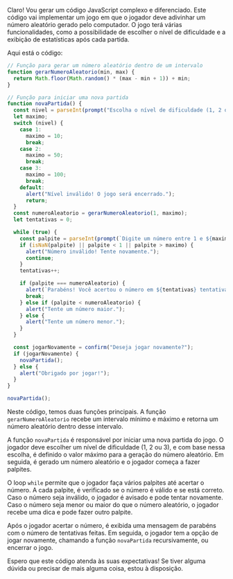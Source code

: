 Claro! Vou gerar um código JavaScript complexo e diferenciado. Este código vai implementar um jogo em que o jogador deve adivinhar um número aleatório gerado pelo computador. O jogo terá várias funcionalidades, como a possibilidade de escolher o nível de dificuldade e a exibição de estatísticas após cada partida.

Aqui está o código:

```javascript
// Função para gerar um número aleatório dentro de um intervalo
function gerarNumeroAleatorio(min, max) {
  return Math.floor(Math.random() * (max - min + 1)) + min;
}

// Função para iniciar uma nova partida
function novaPartida() {
  const nivel = parseInt(prompt("Escolha o nível de dificuldade (1, 2 ou 3):"));
  let maximo;
  switch (nivel) {
    case 1:
      maximo = 10;
      break;
    case 2:
      maximo = 50;
      break;
    case 3:
      maximo = 100;
      break;
    default:
      alert("Nível inválido! O jogo será encerrado.");
      return;
  }
  const numeroAleatorio = gerarNumeroAleatorio(1, maximo);
  let tentativas = 0;

  while (true) {
    const palpite = parseInt(prompt(`Digite um número entre 1 e ${maximo}:`));
    if (isNaN(palpite) || palpite < 1 || palpite > maximo) {
      alert("Número inválido! Tente novamente.");
      continue;
    }
    tentativas++;

    if (palpite === numeroAleatorio) {
      alert(`Parabéns! Você acertou o número em ${tentativas} tentativa(s).`);
      break;
    } else if (palpite < numeroAleatorio) {
      alert("Tente um número maior.");
    } else {
      alert("Tente um número menor.");
    }
  }

  const jogarNovamente = confirm("Deseja jogar novamente?");
  if (jogarNovamente) {
    novaPartida();
  } else {
    alert("Obrigado por jogar!");
  }
}

novaPartida();
```

Neste código, temos duas funções principais. A função `gerarNumeroAleatorio` recebe um intervalo mínimo e máximo e retorna um número aleatório dentro desse intervalo.

A função `novaPartida` é responsável por iniciar uma nova partida do jogo. O jogador deve escolher um nível de dificuldade (1, 2 ou 3), e com base nessa escolha, é definido o valor máximo para a geração do número aleatório. Em seguida, é gerado um número aleatório e o jogador começa a fazer palpites.

O loop `while` permite que o jogador faça vários palpites até acertar o número. A cada palpite, é verificado se o número é válido e se está correto. Caso o número seja inválido, o jogador é avisado e pode tentar novamente. Caso o número seja menor ou maior do que o número aleatório, o jogador recebe uma dica e pode fazer outro palpite.

Após o jogador acertar o número, é exibida uma mensagem de parabéns com o número de tentativas feitas. Em seguida, o jogador tem a opção de jogar novamente, chamando a função `novaPartida` recursivamente, ou encerrar o jogo.

Espero que este código atenda às suas expectativas! Se tiver alguma dúvida ou precisar de mais alguma coisa, estou à disposição.